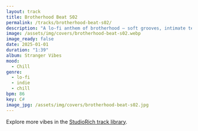 ```yaml
---
layout: track
title: Brotherhood Beat S02
permalink: /tracks/brotherhood-beat-s02/
description: "A lo‑fi anthem of brotherhood — soft grooves, intimate textures, and a shared rhythm that feels like a late‑night walk with friends. Subtle imperfections add warmth, while layered harmonies keep everything glued together in a mellow flow."
image: /assets/img/covers/brotherhood-beat-s02.webp
image_ready: false
date: 2025-01-01
duration: "1:39"
album: Stranger Vibes
mood:
  - Chill
genre:
  - lo-fi
  - indie
  - chill
bpm: 86
key: C#
image_jpg: /assets/img/covers/brotherhood-beat-s02.jpg
---
```


Explore more vibes in the [StudioRich track library](/tracks/).
